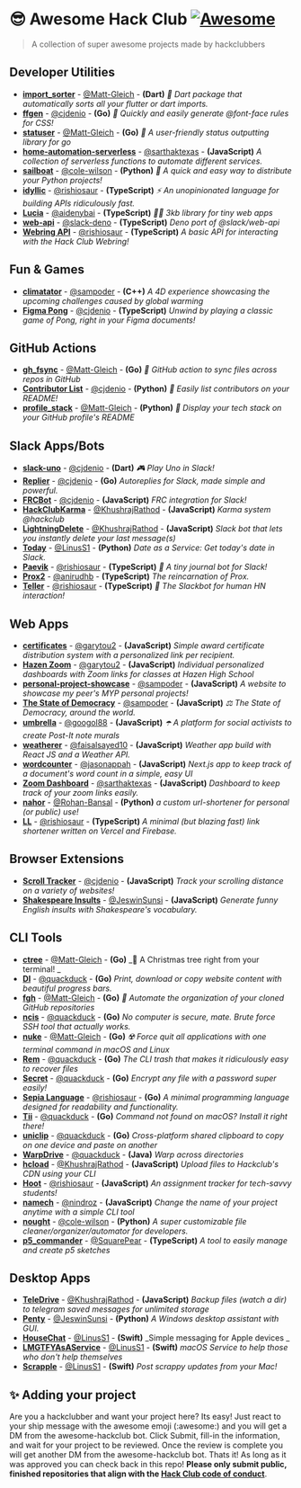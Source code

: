 # 😎 Awesome Hack Club [![Awesome](https://awesome.re/badge.svg)](https://awesome.re)
> A collection of super awesome projects made by hackclubbers

## Developer Utilities
- **[import_sorter](https://github.com/fluttercommunity/import_sorter)** - [@Matt-Gleich](https://github.com/Matt-Gleich) - **(Dart)** _🎯  Dart package that automatically sorts all your flutter or dart imports._
- **[ffgen](http://github.com/cjdenio/ffgen)** - [@cjdenio](https://github.com/cjdenio) - **(Go)** _🎨 Quickly and easily generate @font-face rules for CSS!_
- **[statuser](https://github.com/Matt-Gleich/statuser)** - [@Matt-Gleich](https://github.com/Matt-Gleich) - **(Go)** _📣  A user-friendly status outputting library for go_
- **[home-automation-serverless](https://github.com/sarthaktexas/home-automation-serverless)** - [@sarthaktexas](https://github.com/sarthaktexas) - **(JavaScript)** _A collection of serverless functions to automate different services._
- **[sailboat](https://github.com/cole-wilson/sailboat)** - [@cole-wilson](https://github.com/cole-wilson) - **(Python)** _🐍 A quick and easy way to distribute your Python projects!_
- **[idyllic](https://github.com/rishiosaur/idyllic)** - [@rishiosaur](https://github.com/rishiosaur) - **(TypeScript)** _⚡️ An unopinionated language for building APIs ridiculously fast._
- **[Lucia](https://github.com/aidenybai/lucia)** - [@aidenybai](https://github.com/aidenybai) - **(TypeScript)** _🙋‍♀️ 3kb library for tiny web apps_
- **[web-api](https://github.com/slack-deno/web-api)** - [@slack-deno](https://github.com/slack-deno) - **(TypeScript)** _Deno port of @slack/web-api_
- **[Webring API](http://github.com/rishiosaur/webring-api)** - [@rishiosaur](https://github.com/rishiosaur) - **(TypeScript)** _A basic API for interacting with the Hack Club Webring!_

## Fun & Games
- **[climatator](https://github.com/sampoder/climatator)** - [@sampoder](https://github.com/sampoder) - **(C++)** _A 4D experience showcasing the upcoming challenges caused by global warming_
- **[Figma Pong](http://github.com/cjdenio/figma-pong)** - [@cjdenio](https://github.com/cjdenio) - **(TypeScript)** _Unwind by playing a classic game of Pong, right in your Figma documents!_

## GitHub Actions
- **[gh_fsync](https://github.com/Matt-Gleich/gh_fsync)** - [@Matt-Gleich](https://github.com/Matt-Gleich) - **(Go)** _🔄 GitHub action to sync files across repos in GitHub_
- **[Contributor List](https://github.com/cjdenio/contributor_list)** - [@cjdenio](https://github.com/cjdenio) - **(Python)** _👥 Easily list contributors on your README!_
- **[profile_stack](https://github.com/Matt-Gleich/profile_stack)** - [@Matt-Gleich](https://github.com/Matt-Gleich) - **(Python)** _🚀 Display your tech stack on your GitHub profile's README_

## Slack Apps/Bots
- **[slack-uno](https://github.com/cjdenio/slack-uno)** - [@cjdenio](https://github.com/cjdenio) - **(Dart)** _🎮 Play Uno in Slack!_
- **[Replier](https://github.com/cjdenio/replier)** - [@cjdenio](https://github.com/cjdenio) - **(Go)** _Autoreplies for Slack, made simple and powerful._
- **[FRCBot](http://github.com/deniosoftware/frcbot)** - [@cjdenio](https://github.com/cjdenio) - **(JavaScript)** _FRC integration for Slack!_
- **[HackClubKarma](https://github.com/KhushrajRathod/HackClubKarma)** - [@KhushrajRathod](https://github.com/KhushrajRathod) - **(JavaScript)** _Karma system @hackclub_
- **[LightningDelete](https://github.com/KhushrajRathod/LightningDelete)** - [@KhushrajRathod](https://github.com/KhushrajRathod) - **(JavaScript)** _Slack bot that lets you instantly delete your last message(s)_
- **[Today](https://github.com/LinusS1/Today)** - [@LinusS1](https://github.com/LinusS1) - **(Python)** _Date as a Service: Get today's date in Slack._
- **[Paevik](https://github.com/rishiosaur/paevik)** - [@rishiosaur](https://github.com/rishiosaur) - **(TypeScript)** _📝 A tiny journal bot for Slack!_
- **[Prox2](https://github.com/anirudhb/prox2)** - [@anirudhb](https://github.com/anirudhb) - **(TypeScript)** _The reincarnation of Prox._
- **[Teller](https://github.com/rishiosaur/teller)** - [@rishiosaur](https://github.com/rishiosaur) - **(TypeScript)** _🚀 The Slackbot for human HN interaction!_

## Web Apps
- **[certificates](https://github.com/garytou2/certificates)** - [@garytou2](https://github.com/garytou2) - **(JavaScript)** _Simple award certificate distribution system with a personalized link per recipient._
- **[Hazen Zoom](https://github.com/garytou2/Hazen-Zoom)** - [@garytou2](https://github.com/garytou2) - **(JavaScript)** _Individual personalized dashboards with Zoom links for classes at Hazen High School_
- **[personal-project-showcase](https://github.com/sampoder/personal-project-showcase)** - [@sampoder](https://github.com/sampoder) - **(JavaScript)** _A website to showcase my peer's MYP personal projects!_
- **[The State of Democracy](https://github.com/sampoder/democracy)** - [@sampoder](https://github.com/sampoder) - **(JavaScript)** _⚖️ The State of Democracy, around the world._
- **[umbrella](https://github.com/googol88/umbrella)** - [@googol88](https://github.com/googol88) - **(JavaScript)** _☂️ A platform for social activists to create Post-It note murals_
- **[weatherer](https://github.com/faisalsayed10/weatherer)** - [@faisalsayed10](https://github.com/faisalsayed10) - **(JavaScript)** _Weather app build with React JS and a Weather API._
- **[wordcounter](https://github.com/jasonappah/wordcounter)** - [@jasonappah](https://github.com/jasonappah) - **(JavaScript)** _Next.js app to keep track of a document's word count in a simple, easy UI_
- **[Zoom Dashboard](https://github.com/sarthaktexas/zoom-dashboard)** - [@sarthaktexas](https://github.com/sarthaktexas) - **(JavaScript)** _Dashboard to keep track of your zoom links easily._
- **[nahor](https://github.com/Rohan-Bansal/nahor)** - [@Rohan-Bansal](https://github.com/Rohan-Bansal) - **(Python)** _a custom url-shortener for personal (or public) use!_
- **[LL](https://github.com/rishiosaur/ll)** - [@rishiosaur](https://github.com/rishiosaur) - **(TypeScript)** _A minimal (but blazing fast) link shortener written on Vercel and Firebase._

## Browser Extensions
- **[Scroll Tracker](http://github.com/cjdenio/scroll-tracker)** - [@cjdenio](https://github.com/cjdenio) - **(JavaScript)** _Track your scrolling distance on a variety of websites!_
- **[Shakespeare Insults](https://github.com/JeswinSunsi/Shakespeare)** - [@JeswinSunsi](https://github.com/JeswinSunsi) - **(JavaScript)** _Generate funny English insults with Shakespeare's vocabulary._

## CLI Tools
- **[ctree](https://github.com/Matt-Gleich/ctree)** - [@Matt-Gleich](https://github.com/Matt-Gleich) - **(Go)** _🎄 A Christmas tree right from your terminal! _
- **[Dl](https://github.com/quackduck/dl)** - [@quackduck](https://github.com/quackduck) - **(Go)** _Print, download or copy website content with beautiful progress bars._
- **[fgh](https://github.com/Matt-Gleich/fgh)** - [@Matt-Gleich](https://github.com/Matt-Gleich) - **(Go)** _📁 Automate the organization of your cloned GitHub repositories_
- **[ncis](https://github.com/quackduck/ncis)** - [@quackduck](https://github.com/quackduck) - **(Go)** _No computer is secure, mate. Brute force SSH tool that actually works._
- **[nuke](https://github.com/Matt-Gleich/nuke)** - [@Matt-Gleich](https://github.com/Matt-Gleich) - **(Go)** _☢️ Force quit all applications with one terminal command in macOS and Linux_
- **[Rem](https://github.com/quackduck/rem)** - [@quackduck](https://github.com/quackduck) - **(Go)** _The CLI trash that makes it ridiculously easy to recover files_
- **[Secret](https://github.com/quackduck/secret)** - [@quackduck](https://github.com/quackduck) - **(Go)** _Encrypt any file with a password super easily!_
- **[Sepia Language](https://github.com/rishiosaur/sepia)** - [@rishiosaur](https://github.com/rishiosaur) - **(Go)** _A minimal programming language designed for readability and functionality._
- **[Tii](https://github.com/quackduck/tii)** - [@quackduck](https://github.com/quackduck) - **(Go)** _Command not found on macOS? Install it right there!_
- **[uniclip](https://github.com/quackduck/uniclip)** - [@quackduck](https://github.com/quackduck) - **(Go)** _Cross-platform shared clipboard to copy on one device and paste on another_
- **[WarpDrive](https://github.com/quackduck/WarpDrive)** - [@quackduck](https://github.com/quackduck) - **(Java)** _Warp across directories_
- **[hcload](https://github.com/KhushrajRathod/hcload)** - [@KhushrajRathod](https://github.com/KhushrajRathod) - **(JavaScript)** _Upload files to Hackclub's CDN using your CLI_
- **[Hoot](https://github.com/rishiosaur/hoot-cli)** - [@rishiosaur](https://github.com/rishiosaur) - **(JavaScript)** _An assignment tracker for tech-savvy students!_
- **[namech](http://github.com/nindroz/namech)** - [@nindroz](https://github.com/nindroz) - **(JavaScript)** _Change the name of your project anytime with a simple CLI tool_
- **[nought](https://github.com/cole-wilson/nought)** - [@cole-wilson](https://github.com/cole-wilson) - **(Python)** _A super customizable file cleaner/organizer/automator for developers._
- **[p5_commander](https://github.com/SquarePear/p5_commander)** - [@SquarePear](https://github.com/SquarePear) - **(TypeScript)** _A tool to easily manage and create p5 sketches_

## Desktop Apps
- **[TeleDrive](https://github.com/KhushrajRathod/TeleDrive)** - [@KhushrajRathod](https://github.com/KhushrajRathod) - **(JavaScript)** _Backup files (watch a dir) to telegram saved messages for unlimited storage_
- **[Penty](http://github.com/jeswinsunsi/pentyDesktopAssistant)** - [@JeswinSunsi](https://github.com/JeswinSunsi) - **(Python)** _A Windows desktop assistant with GUI._
- **[HouseChat](https://github.com/LinusS1/HouseChat)** - [@LinusS1](https://github.com/LinusS1) - **(Swift)** _Simple messaging for Apple devices _
- **[LMGTFYAsAService](https://github.com/LinusS1/LMGTFYAsAService)** - [@LinusS1](https://github.com/LinusS1) - **(Swift)** _macOS Service to help those who don't help themselves_
- **[Scrapple](https://github.com/LinusS1/Scrapple)** - [@LinusS1](https://github.com/LinusS1) - **(Swift)** _Post scrappy updates from your Mac!_

## ✨ Adding your project

Are you a hackclubber and want your project here? Its easy! Just react to your ship message with the awesome emoji (:awesome:) and you will get a DM from the awesome-hackclub bot. Click Submit, fill-in the information, and wait for your project to be reviewed. Once the review is complete you will get another DM from the awesome-hackclub bot. Thats it! As long as it was approved you can check back in this repo! **Please only submit public, finished repositories that align with the [Hack Club code of conduct](https://hackclub.com/conduct/)**.
